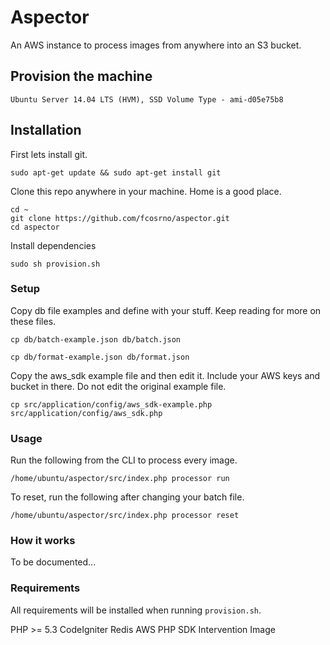 # Aspector

An AWS instance to process images from anywhere into an S3 bucket.

## Provision the machine

	Ubuntu Server 14.04 LTS (HVM), SSD Volume Type - ami-d05e75b8

## Installation

First lets install git.

	sudo apt-get update && sudo apt-get install git

Clone this repo anywhere in your machine. Home is a good place.

	cd ~
	git clone https://github.com/fcosrno/aspector.git
	cd aspector

Install dependencies

	sudo sh provision.sh

### Setup

Copy db file examples and define with your stuff. Keep reading for more on these files.

	cp db/batch-example.json db/batch.json 

	cp db/format-example.json db/format.json 

Copy the aws_sdk example file and then edit it. Include your AWS keys and bucket in there. Do not edit the original example file.
	
	cp src/application/config/aws_sdk-example.php src/application/config/aws_sdk.php 

### Usage

Run the following from the CLI to process every image.

	/home/ubuntu/aspector/src/index.php processor run

To reset, run the following after changing your batch file.

	/home/ubuntu/aspector/src/index.php processor reset

### How it works

To be documented...

### Requirements

All requirements will be installed when running `provision.sh`.

PHP >= 5.3
CodeIgniter
Redis
AWS PHP SDK
Intervention Image


